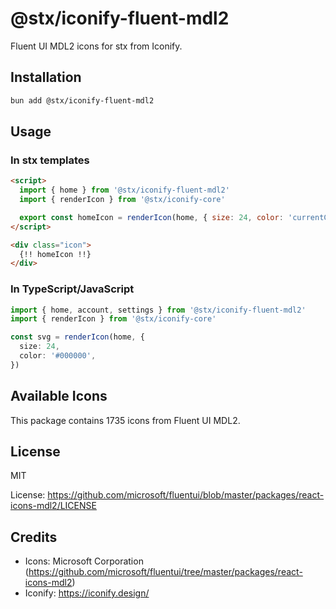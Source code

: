 # @stx/iconify-fluent-mdl2

Fluent UI MDL2 icons for stx from Iconify.

## Installation

```bash
bun add @stx/iconify-fluent-mdl2
```

## Usage

### In stx templates

```html
<script>
  import { home } from '@stx/iconify-fluent-mdl2'
  import { renderIcon } from '@stx/iconify-core'

  export const homeIcon = renderIcon(home, { size: 24, color: 'currentColor' })
</script>

<div class="icon">
  {!! homeIcon !!}
</div>
```

### In TypeScript/JavaScript

```typescript
import { home, account, settings } from '@stx/iconify-fluent-mdl2'
import { renderIcon } from '@stx/iconify-core'

const svg = renderIcon(home, {
  size: 24,
  color: '#000000',
})
```

## Available Icons

This package contains 1735 icons from Fluent UI MDL2.

## License

MIT

License: https://github.com/microsoft/fluentui/blob/master/packages/react-icons-mdl2/LICENSE

## Credits

- Icons: Microsoft Corporation (https://github.com/microsoft/fluentui/tree/master/packages/react-icons-mdl2)
- Iconify: https://iconify.design/
